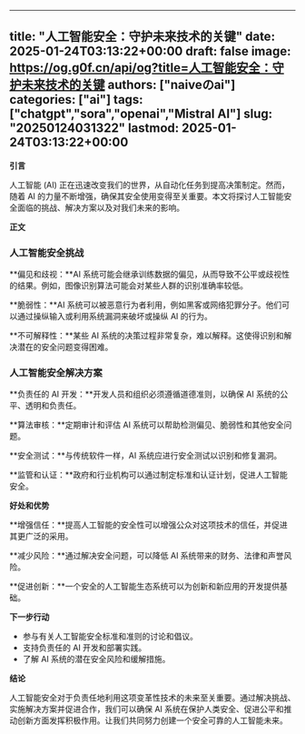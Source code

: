
---
title: "人工智能安全：守护未来技术的关键"
date: 2025-01-24T03:13:22+00:00
draft: false
image: https://og.g0f.cn/api/og?title=人工智能安全：守护未来技术的关键
authors: ["naiveのai"]
categories: ["ai"]
tags: ["chatgpt","sora","openai","Mistral AI"]
slug: "20250124031322"
lastmod: 2025-01-24T03:13:22+00:00
---
**引言**

人工智能 (AI) 正在迅速改变我们的世界，从自动化任务到提高决策制定。然而，随着 AI 的力量不断增强，确保其安全使用变得至关重要。本文将探讨人工智能安全面临的挑战、解决方案以及对我们未来的影响。

**正文**

### 人工智能安全挑战

**偏见和歧视：**AI 系统可能会继承训练数据的偏见，从而导致不公平或歧视性的结果。例如，图像识别算法可能会对某些人群的识别准确率较低。

**脆弱性：**AI 系统可以被恶意行为者利用，例如黑客或网络犯罪分子。他们可以通过操纵输入或利用系统漏洞来破坏或操纵 AI 的行为。

**不可解释性：**某些 AI 系统的决策过程非常复杂，难以解释。这使得识别和解决潜在的安全问题变得困难。

### 人工智能安全解决方案

**负责任的 AI 开发：**开发人员和组织必须遵循道德准则，以确保 AI 系统的公平、透明和负责任。

**算法审核：**定期审计和评估 AI 系统可以帮助检测偏见、脆弱性和其他安全问题。

**安全测试：**与传统软件一样，AI 系统应进行安全测试以识别和修复漏洞。

**监管和认证：**政府和行业机构可以通过制定标准和认证计划，促进人工智能安全。

**好处和优势**

**增强信任：**提高人工智能的安全性可以增强公众对这项技术的信任，并促进其更广泛的采用。

**减少风险：**通过解决安全问题，可以降低 AI 系统带来的财务、法律和声誉风险。

**促进创新：**一个安全的人工智能生态系统可以为创新和新应用的开发提供基础。

**下一步行动**

* 参与有关人工智能安全标准和准则的讨论和倡议。
* 支持负责任的 AI 开发和部署实践。
* 了解 AI 系统的潜在安全风险和缓解措施。

**结论**

人工智能安全对于负责任地利用这项变革性技术的未来至关重要。通过解决挑战、实施解决方案并促进合作，我们可以确保 AI 系统在保护人类安全、促进公平和推动创新方面发挥积极作用。让我们共同努力创建一个安全可靠的人工智能未来。
